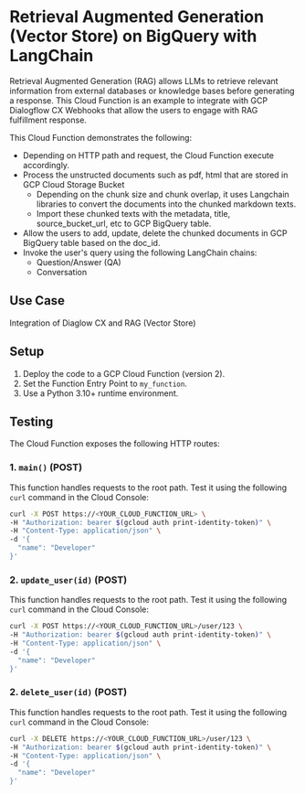# Retrieval Augmented Generation (Vector Store) on BigQuery with LangChain

Retrieval Augmented Generation (RAG) allows LLMs to retrieve relevant information from external databases or knowledge bases before generating a response.
This Cloud Function is an example to integrate with GCP Dialogflow CX Webhooks that allow the users to engage with RAG fulfillment response. 

This Cloud Function demonstrates the following:
* Depending on HTTP path and request, the Cloud Function execute accordingly.
* Process the unstructed documents such as pdf, html that are stored in GCP Cloud Storage Bucket
  * Depending on the chunk size and chunk overlap, it uses Langchain libraries to convert the documents into the chunked markdown texts.
  * Import these chunked texts with the metadata, title, source_bucket_url, etc to GCP BigQuery table.
* Allow the users to add, update, delete the chunked documents in GCP BigQuery table based on the doc_id.
* Invoke the user's query using the following LangChain chains:
  * Question/Answer (QA)
  * Conversation

## Use Case

Integration of Diaglow CX and RAG (Vector Store)


## Setup

1. Deploy the code to a GCP Cloud Function (version 2).
2. Set the Function Entry Point to `my_function`.
3. Use a Python 3.10+ runtime environment.

## Testing

The Cloud Function exposes the following HTTP routes:

### 1. `main()` (POST)

This function handles requests to the root path.  Test it using the following `curl` command in the Cloud Console:

```bash
curl -X POST https://<YOUR_CLOUD_FUNCTION_URL> \
-H "Authorization: bearer $(gcloud auth print-identity-token)" \
-H "Content-Type: application/json" \
-d '{
  "name": "Developer"
}'
```

### 2. `update_user(id)` (POST)

This function handles requests to the root path.  Test it using the following `curl` command in the Cloud Console:

```bash
curl -X POST https://<YOUR_CLOUD_FUNCTION_URL>/user/123 \
-H "Authorization: bearer $(gcloud auth print-identity-token)" \
-H "Content-Type: application/json" \
-d '{
  "name": "Developer"
}'
```

### 2. `delete_user(id)` (POST)

This function handles requests to the root path.  Test it using the following `curl` command in the Cloud Console:

```bash
curl -X DELETE https://<YOUR_CLOUD_FUNCTION_URL>/user/123 \
-H "Authorization: bearer $(gcloud auth print-identity-token)" \
-H "Content-Type: application/json" \
-d '{
  "name": "Developer"
}'


